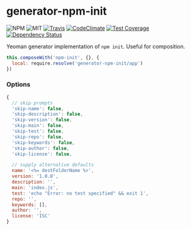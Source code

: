 # generator-npm-init

![NPM](https://img.shields.io/npm/v/generator-npm-init.svg)
![MIT](https://img.shields.io/npm/l/generator-npm-init.svg)
[![Travis](https://img.shields.io/travis/caseyWebb/generator-npm-init.svg)](https://travis-ci.org/caseyWebb/generator-npm-init)
[![CodeClimate](https://img.shields.io/codeclimate/github/caseyWebb/generator-npm-init.svg)](https://codeclimate.com/github/caseyWebb/generator-npm-init)
[![Test Coverage](https://img.shields.io/codeclimate/coverage/github/caseyWebb/generator-npm-init.svg)](https://codeclimate.com/github/caseyWebb/generator-npm-init/coverage)
[![Dependency Status](https://img.shields.io/david/caseyWebb/generator-npm-init.svg)](https://david-dm.org/caseyWebb/generator-npm-init)

Yeoman generator implementation of `npm init`. Useful for composition.

```javascript
this.composeWith('npm-init', {}, {
  local: require.resolve('generator-npm-init/app')
})
```

### Options

```javascript
{
  // skip prompts
  'skip-name': false,
  'skip-description': false,
  'skip-version': false,
  'skip-main': false,
  'skip-test': false,
  'skip-repo': false,
  'skip-keywords': false,
  'skip-author': false,
  'skip-license': false,

  // supply alternative defaults
  name: '<%= destFolderName %>',
  version: '1.0.0',
  description: '',
  main: 'index.js',
  test: 'echo "Error: no test specified" && exit 1',
  repo: '',
  keywords: [],
  author: '',
  license: 'ISC'
}
```
